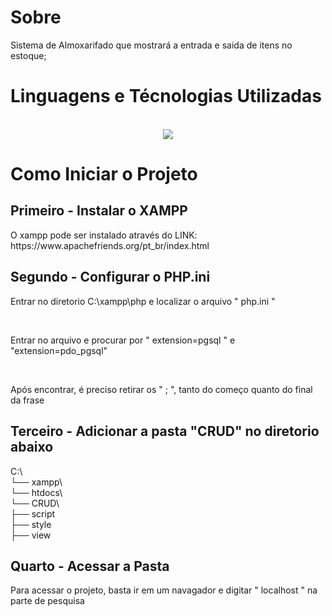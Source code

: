 <h1>Sobre</h1>
Sistema de Almoxarifado que mostrará a entrada e saida de itens no estoque;



<h1>Linguagens e Técnologias Utilizadas</h1>
<div style="display: inline_block" align="center" ><br>
    <a href="https://skillicons.dev">
    <img src="https://skillicons.dev/icons?i=git,postgres,php,vscode" />
  </a>
</div>
  <h1>Como Iniciar o Projeto</h1>

  <h2>Primeiro - Instalar o XAMPP</h2>
  <p>O xampp pode ser instalado através do LINK: https://www.apachefriends.org/pt_br/index.html</p>
  
  <h2>Segundo - Configurar o PHP.ini</h2>
  <p>Entrar no diretorio C:\xampp\php e localizar o arquivo " php.ini "</p>
  <br>
  <p>Entrar no arquivo e procurar por " extension=pgsql " e "extension=pdo_pgsql"</p>
  <br>
  <p>Após encontrar, é preciso retirar os " ; ", tanto do começo quanto do final da frase</p>

<h2>Terceiro - Adicionar a pasta "CRUD" no diretorio abaixo</h2>
<p>
    C:\
    <br>
    └── xampp\
    <br>
    └── htdocs\
    <br>
        └── CRUD\
    <br>
            ├── script
    <br>
            ├── style
    <br>
            ├── view
</p>

<h2>Quarto - Acessar a Pasta</h2>
<p>Para acessar o projeto, basta ir em um navagador e digitar " localhost " na parte de pesquisa</p>
